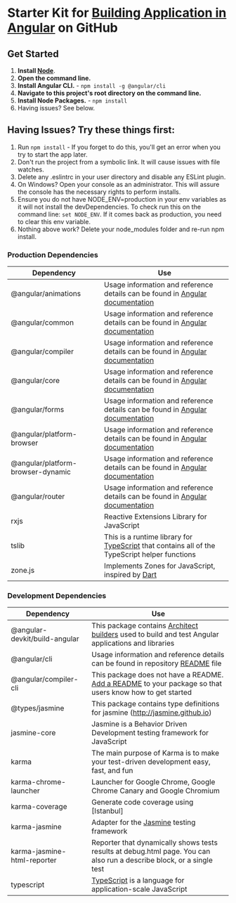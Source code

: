 # Starter Kit for [Building Application in Angular](https://github.com/salmen123/acme-product-management-Angular) on GitHub

## Get Started

1. **Install [Node](https://nodejs.org)**.
2. **Open the command line.**
3. **Install Angular CLI.** - `npm install -g @angular/cli`
4. **Navigate to this project's root directory on the command line.**
5. **Install Node Packages.** - `npm install`
6. Having issues? See below.

## Having Issues? Try these things first:

1. Run `npm install` - If you forget to do this, you'll get an error when you try to start the app later.
2. Don't run the project from a symbolic link. It will cause issues with file watches.
3. Delete any .eslintrc in your user directory and disable any ESLint plugin.
4. On Windows? Open your console as an administrator. This will assure the console has the necessary rights to perform installs.
5. Ensure you do not have NODE_ENV=production in your env variables as it will not install the devDependencies. To check run this on the command line: `set NODE_ENV`. If it comes back as production, you need to clear this env variable.
6. Nothing above work? Delete your node_modules folder and re-run npm install.

### Production Dependencies

| **Dependency**                    | **Use**                                                                                                                           |
|-----------------------------------|-----------------------------------------------------------------------------------------------------------------------------------|
| @angular/animations               | Usage information and reference details can be found in [Angular documentation](https://angular.io/docs)                          |
| @angular/common                   | Usage information and reference details can be found in [Angular documentation](https://angular.io/docs)                          |
| @angular/compiler                 | Usage information and reference details can be found in [Angular documentation](https://angular.io/docs)                          |
| @angular/core                     | Usage information and reference details can be found in [Angular documentation](https://angular.io/docs)                          |
| @angular/forms                    | Usage information and reference details can be found in [Angular documentation](https://angular.io/docs)                          |
| @angular/platform-browser         | Usage information and reference details can be found in [Angular documentation](https://angular.io/docs)                          |
| @angular/platform-browser-dynamic | Usage information and reference details can be found in [Angular documentation](https://angular.io/docs)                          |
| @angular/router                   | Usage information and reference details can be found in [Angular documentation](https://angular.io/docs)                          |
| rxjs                              | Reactive Extensions Library for JavaScript                                                                                        |
| tslib                             | This is a runtime library for [TypeScript](https://www.typescriptlang.org/)  that contains all of the TypeScript helper functions |
| zone.js                           | Implements Zones for JavaScript, inspired by [Dart](https://dart.dev/articles/archive/zones)                                      |

### Development Dependencies

| **Dependency**                | **Use**                                                                                                                                                                                             |
|-------------------------------|-----------------------------------------------------------------------------------------------------------------------------------------------------------------------------------------------------|
| @angular-devkit/build-angular | This package contains [Architect builders](https://github.com/angular/angular-cli/blob/HEAD/packages/angular_devkit/architect/README.md)  used to build and test Angular applications and libraries |
| @angular/cli                  | Usage information and reference details can be found in repository [README](https://github.com/angular/angular-cli/README.md)  file                                                                 |
| @angular/compiler-cli         | This package does not have a README. [Add a README](https://docs.npmjs.com/about-package-readme-files)  to your package so that users know how to get started                                       |
| @types/jasmine                | This package contains type definitions for jasmine (http://jasmine.github.io)                                                                                                                       |
| jasmine-core                  | Jasmine is a Behavior Driven Development testing framework for JavaScript                                                                                                                           |
| karma                         | The main purpose of Karma is to make your test-driven development easy, fast, and fun                                                                                                               |
| karma-chrome-launcher         | Launcher for Google Chrome, Google Chrome Canary and Google Chromium                                                                                                                                |
| karma-coverage                | Generate code coverage using [Istanbul]                                                                                                                                                             |
| karma-jasmine                 | Adapter for the [Jasmine](https://jasmine.github.io/)  testing framework                                                                                                                            |
| karma-jasmine-html-reporter   | Reporter that dynamically shows tests results at debug.html page. You can also run a describe block, or a single test                                                                               |
| typescript                    | [TypeScript](https://www.typescriptlang.org/)  is a language for application-scale JavaScript                                                                                                       |

